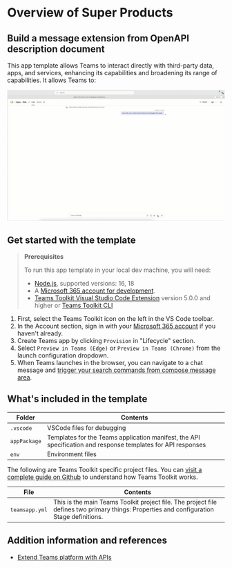 # Overview of Super Products

## Build a message extension from OpenAPI description document

This app template allows Teams to interact directly with third-party data, apps, and services, enhancing its capabilities and broadening its range of capabilities. It allows Teams to:

![Super products API ME working](API-ME.gif)

## Get started with the template

> **Prerequisites**
>
> To run this app template in your local dev machine, you will need:
>
> - [Node.js](https://nodejs.org/), supported versions: 16, 18
> - A [Microsoft 365 account for development](https://docs.microsoft.com/microsoftteams/platform/toolkit/accounts).
> - [Teams Toolkit Visual Studio Code Extension](https://aka.ms/teams-toolkit) version 5.0.0 and higher or [Teams Toolkit CLI](https://aka.ms/teamsfx-cli)

1. First, select the Teams Toolkit icon on the left in the VS Code toolbar.
2. In the Account section, sign in with your [Microsoft 365 account](https://docs.microsoft.com/microsoftteams/platform/toolkit/accounts) if you haven't already.
3. Create Teams app by clicking `Provision` in "Lifecycle" section.
4. Select `Preview in Teams (Edge)` or `Preview in Teams (Chrome)` from the launch configuration dropdown.
5. When Teams launches in the browser, you can navigate to a chat message and [trigger your search commands from compose message area](https://learn.microsoft.com/microsoftteams/platform/messaging-extensions/what-are-messaging-extensions?tabs=dotnet#search-commands).

## What's included in the template

| Folder       | Contents                                     |
| ------------ | -------------------------------------------- |
| `.vscode`    | VSCode files for debugging                   |
| `appPackage` | Templates for the Teams application manifest, the API specification and response templates for API responses |
| `env`        | Environment files                            |

The following are Teams Toolkit specific project files. You can [visit a complete guide on Github](https://github.com/OfficeDev/TeamsFx/wiki/Teams-Toolkit-Visual-Studio-Code-v5-Guide#overview) to understand how Teams Toolkit works.

| File                 | Contents                                                                                                                                  |
| -------------------- | ----------------------------------------------------------------------------------------------------------------------------------------- |
| `teamsapp.yml`       | This is the main Teams Toolkit project file. The project file defines two primary things: Properties and configuration Stage definitions. |

## Addition information and references

- [Extend Teams platform with APIs](https://aka.ms/teamsfx-api-plugin)
